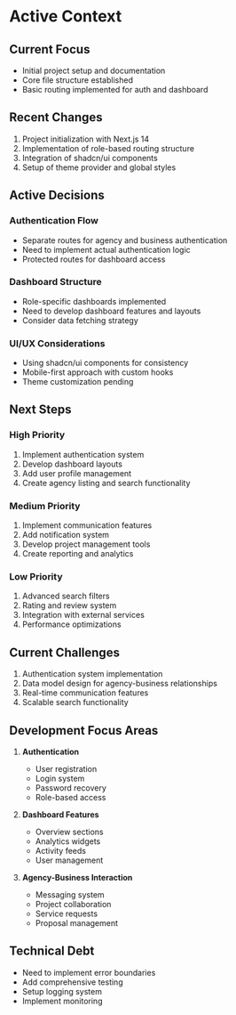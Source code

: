 # Active Context

## Current Focus
- Initial project setup and documentation
- Core file structure established
- Basic routing implemented for auth and dashboard

## Recent Changes
1. Project initialization with Next.js 14
2. Implementation of role-based routing structure
3. Integration of shadcn/ui components
4. Setup of theme provider and global styles

## Active Decisions

### Authentication Flow
- Separate routes for agency and business authentication
- Need to implement actual authentication logic
- Protected routes for dashboard access

### Dashboard Structure
- Role-specific dashboards implemented
- Need to develop dashboard features and layouts
- Consider data fetching strategy

### UI/UX Considerations
- Using shadcn/ui components for consistency
- Mobile-first approach with custom hooks
- Theme customization pending

## Next Steps

### High Priority
1. Implement authentication system
2. Develop dashboard layouts
3. Add user profile management
4. Create agency listing and search functionality

### Medium Priority
1. Implement communication features
2. Add notification system
3. Develop project management tools
4. Create reporting and analytics

### Low Priority
1. Advanced search filters
2. Rating and review system
3. Integration with external services
4. Performance optimizations

## Current Challenges
1. Authentication system implementation
2. Data model design for agency-business relationships
3. Real-time communication features
4. Scalable search functionality

## Development Focus Areas
1. **Authentication**
   - User registration
   - Login system
   - Password recovery
   - Role-based access

2. **Dashboard Features**
   - Overview sections
   - Analytics widgets
   - Activity feeds
   - User management

3. **Agency-Business Interaction**
   - Messaging system
   - Project collaboration
   - Service requests
   - Proposal management

## Technical Debt
- Need to implement error boundaries
- Add comprehensive testing
- Setup logging system
- Implement monitoring
